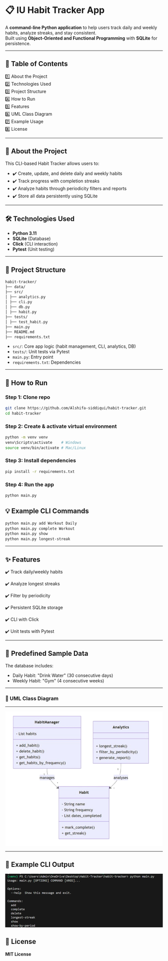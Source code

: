 # 📋 IU Habit Tracker App  

A **command-line Python application** to help users track daily and weekly habits, analyze streaks, and stay consistent.  
Built using **Object-Oriented and Functional Programming** with **SQLite** for persistence.

---

## 📑 Table of Contents  
1️⃣ About the Project  
2️⃣ Technologies Used  
3️⃣ Project Structure  
4️⃣ How to Run  
5️⃣ Features  
6️⃣ UML Class Diagram  
7️⃣ Example Usage  
8️⃣ License  

---

## 📌 About the Project  
This CLI-based Habit Tracker allows users to:  
- ✔️ Create, update, and delete daily and weekly habits  
- ✔️ Track progress with completion streaks  
- ✔️ Analyze habits through periodicity filters and reports  
- ✔️ Store all data persistently using SQLite  

---

## 🛠️ Technologies Used  
- **Python 3.11**  
- **SQLite** (Database)  
- **Click** (CLI interaction)  
- **Pytest** (Unit testing)  

---

## 📂 Project Structure  
``` 
habit-tracker/
├── data/
├── src/
│ ├── analytics.py
│ ├── cli.py
│ ├── db.py
│ ├── habit.py
├── tests/
│ ├── test_habit.py
├── main.py
├── README.md
├── requirements.txt
``` 

- `src/`: Core app logic (habit management, CLI, analytics, DB)  
- `tests/`: Unit tests via Pytest  
- `main.py`: Entry point  
- `requirements.txt`: Dependencies  

---

## 🚀 How to Run  

### Step 1: Clone repo  
```bash
git clone https://github.com/Alshifa-siddiqui/habit-tracker.git  
cd habit-tracker
``` 

### Step 2: Create & activate virtual environment
```bash
python -m venv venv  
venv\Scripts\activate    # Windows  
source venv/bin/activate # Mac/Linux  
```

### Step 3: Install dependencies
```bash
pip install -r requirements.txt  
```

### Step 4: Run the app
```bash
python main.py  
```

## 💡 Example CLI Commands
```bash
python main.py add Workout Daily  
python main.py complete Workout  
python main.py show  
python main.py longest-streak  
```
---
✨ Features
---
✔️ Track daily/weekly habits

✔️ Analyze longest streaks

✔️ Filter by periodicity

✔️ Persistent SQLite storage

✔️ CLI with Click

✔️ Unit tests with Pytest

---
## 🧪 Predefined Sample Data
The database includes:
- Daily Habit: "Drink Water" (30 consecutive days)
- Weekly Habit: "Gym" (4 consecutive weeks)

---
### 📝 UML Class Diagram
---

![UML Diagram](UML-Pic-1.png)

---
📸 Example CLI Output
---
![CLI Output](CODE-1.png)

## 📄 License
#### MIT License